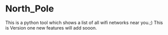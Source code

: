 # North_Pole
This is a python tool which shows a list of all wifi networks near you.;)
This is Version one new features will add sooon.
